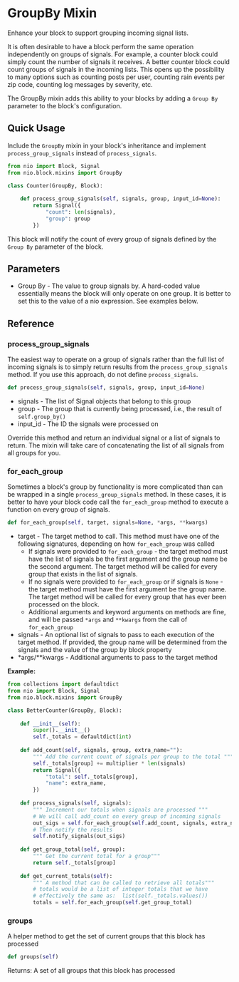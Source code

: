 # GroupBy Mixin

Enhance your block to support grouping incoming signal lists.

It is often desirable to have a block perform the same operation independently on groups of signals. For example, a counter block could simply count the number of signals it receives. A better counter block could count groups of signals in the incoming lists. This opens up the possibility to many options such as counting posts per user, counting rain events per zip code, counting log messages by severity, etc.

The GroupBy mixin adds this ability to your blocks by adding a `Group By` parameter to the block's configuration.

## Quick Usage

Include the `GroupBy` mixin in your block's inheritance and implement `process_group_signals` instead of `process_signals`. 

```python
from nio import Block, Signal
from nio.block.mixins import GroupBy

class Counter(GroupBy, Block):
    
    def process_group_signals(self, signals, group, input_id=None):
        return Signal({
            "count": len(signals),
            "group": group
        })
```

This block will notify the count of every group of signals defined by the `Group By` parameter of the block.

## Parameters

* Group By - The value to group signals by. A hard-coded value essentially means the block will only operate on one group. It is better to set this to the value of a nio expression. See examples below.

## Reference

### process_group_signals

The easiest way to operate on a group of signals rather than the full list of incoming signals is to simply return results from the `process_group_signals` method. If you use this approach, do not define `process_signals`.

```python
def process_group_signals(self, signals, group, input_id=None)
```

* signals - The list of Signal objects that belong to this group
* group - The group that is currently being processed, i.e., the result of `self.group_by()`
* input_id - The ID the signals were processed on

Override this method and return an individual signal or a list of signals to return. The mixin will take care of concatenating the list of all signals from all groups for you.

### for_each_group

Sometimes a block's group by functionality is more complicated than can be wrapped in a single `process_group_signals` method. In these cases, it is better to have your block code call the `for_each_group` method to execute a function on every group of signals.

```python
def for_each_group(self, target, signals=None, *args, **kwargs)
```

* target - The target method to call. This method must have one of the following signatures, depending on how `for_each_group` was called
  * If signals were provided to `for_each_group` - the target method must have the list of signals be the first argument and the group name be the second argument. The target method will be called for every group that exists in the list of signals.
  * If no signals were provided to `for_each_group` or if signals is `None` - the target method must have the first argument be the group name. The target method will be called for every group that has ever been processed on the block.
  * Additional arguments and keyword arguments on methods are fine, and will be passed `*args` and `**kwargs` from the call of `for_each_group`
* signals - An optional list of signals to pass to each execution of the target method. If provided, the group name will be determined from the signals and the value of the group by block property
* *args/**kwargs - Additional arguments to pass to the target method

**Example:**

```python
from collections import defaultdict
from nio import Block, Signal
from nio.block.mixins import GroupBy

class BetterCounter(GroupBy, Block):
    
    def __init__(self):
        super().__init__()
        self._totals = defaultdict(int)
    
    def add_count(self, signals, group, extra_name=""):
        """ Add the current count of signals per group to the total """
        self._totals[group] += multiplier * len(signals)
        return Signal({
            "total": self._totals[group],
            "name": extra_name,
        })
        
    def process_signals(self, signals):
        """ Increment our totals when signals are processed """
        # We will call add_count on every group of incoming signals
        out_sigs = self.for_each_group(self.add_count, signals, extra_name="example")
        # Then notify the results
        self.notify_signals(out_sigs)
        
	def get_group_total(self, group):
        """ Get the current total for a group"""
        return self._totals[group]
    
    def get_current_totals(self):
        """ A method that can be called to retrieve all totals"""
        # totals would be a list of integer totals that we have
        # effectively the same as:  list(self._totals.values())
        totals = self.for_each_group(self.get_group_total)
```

### groups

A helper method to get the set of current groups that this block has processed

```python
def groups(self)
```

Returns: A set of all groups that this block has processed